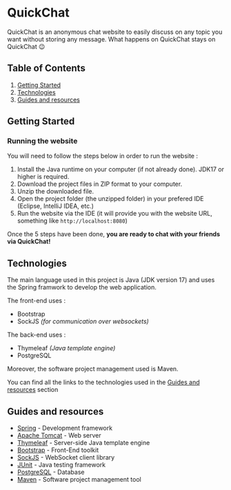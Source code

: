 # QuickChat
QuickChat is an anonymous chat website to easily discuss on any topic you want without storing any message. What happens on QuickChat stays on QuickChat 😉

## Table of Contents

1. [Getting Started](#getting-started)
2. [Technologies](#technologies)
3. [Guides and resources](#guides-and-resources)

## <a name="getting-started"></a>Getting Started

### Running the website

You will need to follow the steps below in order to run the website :

1. Install the Java runtime on your computer (if not already done). JDK17 or higher is required.
2. Download the project files in ZIP format to your computer.
3. Unzip the downloaded file.
4. Open the project folder (the unzipped folder) in your prefered IDE (Eclipse, IntelliJ IDEA, etc.)
5. Run the website via the IDE (it will provide you with the website URL, something like `http://localhost:8080`)

Once the 5 steps have been done, **you are ready to chat with your friends via QuickChat!**

## <a name="technologies"></a>Technologies

The main language used in this project is Java (JDK version 17) and uses the Spring framwork to develop the web application.

The front-end uses :
- Bootstrap
- SockJS _(for communication over websockets)_

The back-end uses :
- Thymeleaf _(Java template engine)_
- PostgreSQL

Moreover, the software project management used is Maven.

You can find all the links to the technologies used in the [Guides and resources](#guides-and-resources) section

## <a name="guides-and-resources"></a>Guides and resources
* [Spring](https://spring.io/) - Development framework
* [Apache Tomcat](http://tomcat.apache.org/) - Web server
* [Thymeleaf](https://www.thymeleaf.org/) - Server-side Java template engine
* [Bootstrap](https://getbootstrap.com/) - Front-End toolkit
* [SockJS](https://github.com/sockjs/sockjs-client) - WebSocket client library
* [JUnit](https://junit.org/) - Java testing framework
* [PostgreSQL](https://www.postgresql.org/) - Database
* [Maven](https://maven.apache.org/) - Software project management tool
